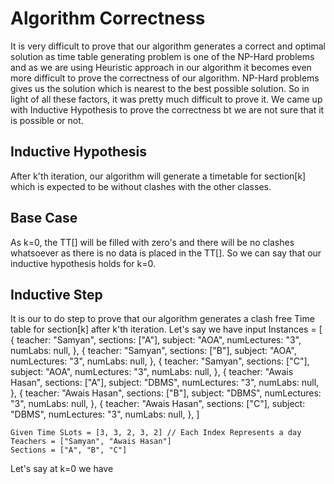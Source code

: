 # Algorithm Correctness
  
  It is very difficult to prove that our algorithm generates a correct and optimal solution as time table generating problem is one of the NP-Hard problems
  and as we are using Heuristic approach in our algorithm it becomes even more difficult to prove the correctness of our algorithm. NP-Hard problems gives 
  us the solution which is nearest to the best possible solution. So in light of all these factors, it was pretty much difficult to prove it. We came up with 
  Inductive Hypothesis to prove the correctness bt we are not sure that it is possible or not.
  
## Inductive Hypothesis

  After k'th iteration, our algorithm will generate a timetable for section[k] which is expected to be without clashes with the other classes.
   
## Base Case
  
  As k=0, the TT[] will be filled with zero's and there will be no clashes whatsoever as there is no data is placed in the TT[]. So we can say that our 
  inductive hypothesis holds for k=0.

## Inductive Step
  
 It is our to do step to prove that our algorithm generates a clash free Time table for section[k] after k'th iteration.
 Let's say we have input 
 Instances = [
      {
        teacher: "Samyan",
        sections: ["A"],
        subject: "AOA",
        numLectures: "3",
        numLabs: null,
      },
      {
        teacher: "Samyan",
        sections: ["B"],
        subject: "AOA",
        numLectures: "3",
        numLabs: null,
      },
      {
        teacher: "Samyan",
        sections: ["C"],
        subject: "AOA",
        numLectures: "3",
        numLabs: null,
      },
      {
        teacher: "Awais Hasan",
        sections: ["A"],
        subject: "DBMS",
        numLectures: "3",
        numLabs: null,
      },
      {
        teacher: "Awais Hasan",
        sections: ["B"],
        subject: "DBMS",
        numLectures: "3",
        numLabs: null,
      },
      {
        teacher: "Awais Hasan",
        sections: ["C"],
        subject: "DBMS",
        numLectures: "3",
        numLabs: null,
      },
    ]
    
    
    Given Time SLots = [3, 3, 2, 3, 2] // Each Index Represents a day
    Teachers = ["Samyan", "Awais Hasan"]
    Sections = ["A", "B", "C"]
  
  Let's say at k=0 we have 

